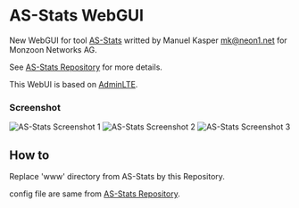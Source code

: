 AS-Stats WebGUI
===============

New WebGUI for tool [AS-Stats](https://github.com/manuelkasper/AS-Stats) writted by Manuel Kasper <mk@neon1.net> for Monzoon Networks AG.

See [AS-Stats Repository](https://github.com/manuelkasper/AS-Stats) for more details.

This WebUI is based on [AdminLTE](https://github.com/almasaeed2010/AdminLTE).

### Screenshot
![AS-Stats Screenshot 1](https://github.com/nidebr/as-stats-gui/raw/master/docs/images/screenshot1.png "AS-Stats Screenshot #1")
![AS-Stats Screenshot 2](https://github.com/nidebr/as-stats-gui/raw/master/docs/images/screenshot2.png "AS-Stats Screenshot #2")
![AS-Stats Screenshot 3](https://github.com/nidebr/as-stats-gui/raw/master/docs/images/screenshot3.png "AS-Stats Screenshot #3")

How to
------

Replace 'www' directory from AS-Stats by this Repository.

config file are same from [AS-Stats Repository](https://github.com/manuelkasper/AS-Stats).
